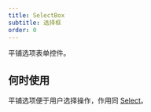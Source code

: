 ```yaml
---
title: SelectBox
subtitle: 选择框
order: 0
---
```


平铺选项表单控件。

## 何时使用

平铺选项便于用户选择操作，作用同 [Select](/zh/procmp/data-entry/select/)。

